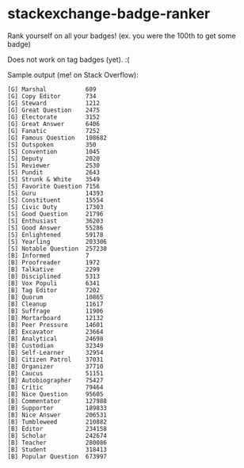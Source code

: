 stackexchange-badge-ranker
==========================

Rank yourself on all your badges! (ex. you were the 100th to get some badge)

Does not work on tag badges (yet). :(

Sample output (me! on Stack Overflow):

    [G] Marshal           609
    [G] Copy Editor       734
    [G] Steward           1212
    [G] Great Question    2475
    [G] Electorate        3152
    [G] Great Answer      6406
    [G] Fanatic           7252
    [G] Famous Question   108682
    [S] Outspoken         350
    [S] Convention        1045
    [S] Deputy            2020
    [S] Reviewer          2530
    [S] Pundit            2643
    [S] Strunk & White    3549
    [S] Favorite Question 7156
    [S] Guru              14393
    [S] Constituent       15554
    [S] Civic Duty        17303
    [S] Good Question     21796
    [S] Enthusiast        36203
    [S] Good Answer       55286
    [S] Enlightened       59178
    [S] Yearling          203306
    [S] Notable Question  257230
    [B] Informed          7
    [B] Proofreader       1972
    [B] Talkative         2299
    [B] Disciplined       5313
    [B] Vox Populi        6341
    [B] Tag Editor        7202
    [B] Quorum            10865
    [B] Cleanup           11617
    [B] Suffrage          11906
    [B] Mortarboard       12132
    [B] Peer Pressure     14601
    [B] Excavator         23664
    [B] Analytical        24698
    [B] Custodian         32349
    [B] Self-Learner      32954
    [B] Citizen Patrol    37031
    [B] Organizer         37710
    [B] Caucus            51151
    [B] Autobiographer    75427
    [B] Critic            79464
    [B] Nice Question     95605
    [B] Commentator       127988
    [B] Supporter         189833
    [B] Nice Answer       206531
    [B] Tumbleweed        210882
    [B] Editor            234158
    [B] Scholar           242674
    [B] Teacher           280086
    [B] Student           318413
    [B] Popular Question  673997
